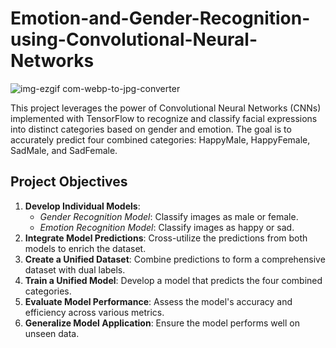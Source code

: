# Emotion-and-Gender-Recognition-using-Convolutional-Neural-Networks

![img-ezgif com-webp-to-jpg-converter](https://github.com/ViswanathRajuIndukuri/Emotion-and-Gender-Recognition-using-Convolutional-Neural-Networks/assets/144731305/c66f726e-dfed-4d5f-8d9c-a644ac534dfc)


This project leverages the power of Convolutional Neural Networks (CNNs) implemented with TensorFlow to recognize and classify facial expressions into distinct categories based on gender and emotion. The goal is to accurately predict four combined categories: HappyMale, HappyFemale, SadMale, and SadFemale.

## Project Objectives

1. **Develop Individual Models**:
    - *Gender Recognition Model*: Classify images as male or female.
    - *Emotion Recognition Model*: Classify images as happy or sad.
2. **Integrate Model Predictions**: Cross-utilize the predictions from both models to enrich the dataset.
3. **Create a Unified Dataset**: Combine predictions to form a comprehensive dataset with dual labels.
4. **Train a Unified Model**: Develop a model that predicts the four combined categories.
5. **Evaluate Model Performance**: Assess the model's accuracy and efficiency across various metrics.
6. **Generalize Model Application**: Ensure the model performs well on unseen data.
